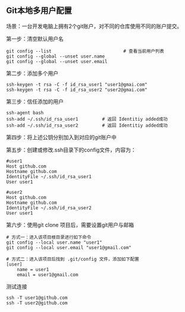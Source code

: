 ## Git本地多用户配置

场景：一台开发电脑上拥有2个git账户，对不同的仓库使用不同的账户提交。  

第一步：清空默认用户名
```
git config --list                           # 查看当前用户列表
git config --global --unset user.name
git config --global --unset user.email
```

第二步：添加多个用户
```
ssh-keygen -t rsa -C -f id_rsa_user1 "user1@gmai.com" 
ssh-keygen -t rsa -C -f id_rsa_user2 "user2@gmai.com" 
```

第三步：信任添加的用户
```
ssh-agent bash
ssh-add ~/.ssh/id_rsa_user1         # 返回 Identitiy added成功
ssh-add ~/.ssh/id_rsa_user2         # 返回 Identitiy added成功
```

第四步：将上述公钥分别加入到对应的git账户中  

第五步：创建或修改.ssh目录下的config文件，内容为：
```
#user1
Host github.com
Hostname github.com
IdentityFile ~/.ssh/id_rsa_user1
User user1
  
#user2
Host github.com
Hostname github.com
IdentityFile ~/.ssh/id_rsa_user2
User user1
```

第六步：使用git clone 项目后，需要设置git用户与邮箱
```
# 方式一：进入该项目根目录进行如下命令
git config --local user.name "user1"
git config --local user.email "user1@gmail.com"

# 方式二：进入该项目后找到 .git/config 文件，添加如下配置
[user]
	name = user1
	email = user1@gmail.com
```

测试连接
```
ssh -T user1@github.com
ssh -T user2@github.com
```
